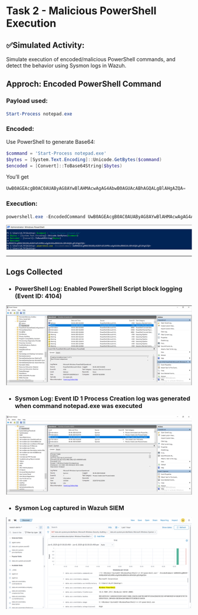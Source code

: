# Task 2 - Malicious PowerShell Execution
## ✅Simulated Activity:
Simulate execution of encoded/malicious PowerShell commands, and detect the behavior using Sysmon logs in Wazuh. 
## Approch: Encoded PowerShell Command
### Payload used:
```powershell
Start-Process notepad.exe
```

### Encoded:
Use PowerShell to generate Base64:
```powershell
$command = 'Start-Process notepad.exe'
$bytes = [System.Text.Encoding]::Unicode.GetBytes($command)
$encoded = [Convert]::ToBase64String($bytes)
```

You’ll get
```powershell
UwB0AGEAcgB0AC0AUAByAG8AYwBlAHMAcwAgAG4AbwB0AGUAcABhAGQALgBlAHgAZQA=
```

### Execution:
```powershell
powershell.exe -EncodedCommand UwB0AGEAcgB0AC0AUAByAG8AYwBlAHMAcwAgAG4AbwB0AGUAcABhAGQALgBlAHgAZQA=
```
![Malicious PowerShell command executed](https://github.com/alj-v/cyber-intern-phase-2/blob/main/screenshots/hint02_malicious_powershell_executed.png)

---

## Logs Collected
- ### **PowerShell Log**: Enabled **PowerShell Script block logging** (Event ID: 4104)
![malicious powershell command executed powershell log](https://github.com/alj-v/cyber-intern-phase-2/blob/main/screenshots/hint02_malicious_powershell_exec_script_block_log.png)
- ### Sysmon Log: Event ID 1 **Process Creation** log was generated when command notepad.exe was executed
![malicious powershell command executed sysmon log](https://github.com/alj-v/cyber-intern-phase-2/blob/main/screenshots/hint02_malicious_powershell_exec_sysmon_log.png)
- ### Sysmon Log captured in Wazuh SIEM
![malicious powershell command executed wazuh log](https://github.com/alj-v/cyber-intern-phase-2/blob/main/screenshots/hint02_malicious_powershell_exec_wazuh_log.png)
